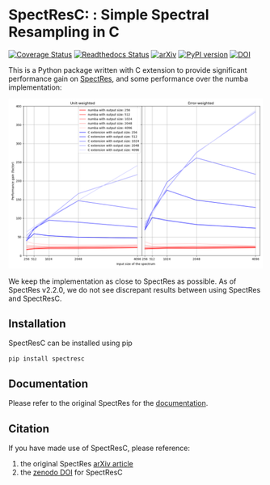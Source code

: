 # SpectResC: : Simple Spectral Resampling in C
[![Coverage Status](https://coveralls.io/repos/github/cylammarco/SpectResC/badge.svg?branch=main)](https://coveralls.io/github/cylammarco/SpectResC?branch=main)
[![Readthedocs Status](https://readthedocs.org/projects/spectres/badge/?version=latest&style=flat)](https://spectres.readthedocs.io)
[![arXiv](https://img.shields.io/badge/arXiv-1705.05165-00ff00.svg)](https://arxiv.org/abs/1705.05165)
[![PyPI version](https://badge.fury.io/py/spectresc.svg)](https://badge.fury.io/py/spectresc)
[![DOI](https://zenodo.org/badge/DOI/10.5281/zenodo.7863171.svg)](https://doi.org/10.5281/zenodo.7863171)

This is a Python package written with C extension to provide significant performance gain on [SpectRes](https://github.com/ACCarnall/SpectRes), and some performance over the numba implementation:

![alt text](https://github.com/cylammarco/SpectResC/blob/main/speed_test/speed_test.png?raw=true)

We keep the implementation as close to SpectRes as possible. As of SpectRes v2.2.0, we do not see discrepant results between using SpectRes and SpectResC.

## Installation

SpectResC can be installed using pip

```
pip install spectresc
```

## Documentation

Please refer to the original SpectRes for the [documentation](https://spectres.readthedocs.io).

## Citation

If you have made use of SpectResC, please reference:

1. the original SpectRes [arXiv article](https://arxiv.org/abs/1705.05165)
2. the [zenodo DOI](https://zenodo.org/record/7863171) for SpectResC
